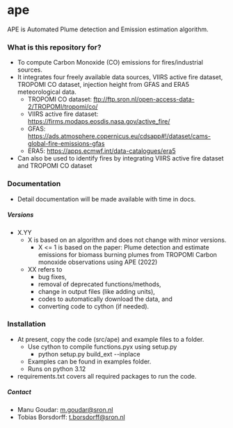 # ape #

APE is Automated Plume detection and Emission estimation algorithm.

### What is this repository for? ###
  - To compute Carbon Monoxide (CO) emissions for fires/industrial sources.
  - It integrates four freely available data sources, VIIRS active fire dataset, TROPOMI CO dataset, injection height from GFAS and ERA5 meteorological data.
    - TROPOMI CO dataset: ftp://ftp.sron.nl/open-access-data-2/TROPOMI/tropomi/co/
    - VIIRS active fire dataset: https://firms.modaps.eosdis.nasa.gov/active_fire/
    - GFAS: https://ads.atmosphere.copernicus.eu/cdsapp#!/dataset/cams-global-fire-emissions-gfas
    - ERA5: https://apps.ecmwf.int/data-catalogues/era5 
  - Can also be used to identify fires by integrating VIIRS active fire dataset and TROPOMI CO dataset

### Documentation ###

* Detail documentation will be made available with time in docs.

##### Versions
  - X.YY
      - X is based on an algorithm and does not change with minor versions.
          - X <= 1 is based on the paper: Plume detection and estimate emissions for biomass burning plumes from TROPOMI Carbon monoxide observations using APE (2022) 
      - XX refers to
          - bug fixes,
          - removal of deprecated functions/methods,
          - change in output files (like adding units),
          - codes to automatically download the data, and
          - converting code to cython (if needed).


### Installation ###

  * At present, copy the code (src/ape) and example files to a folder.
    * Use cython to compile functions.pyx using setup.py
	  - python setup.py build_ext --inplace
    * Examples can be found in examples folder.
    * Runs on python 3.12
  * requirements.txt covers all required packages to run the code.

##### Contact 
  - Manu Goudar: m.goudar@sron.nl
  - Tobias Borsdorff: t.borsdorff@sron.nl
